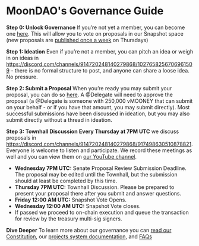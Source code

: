 # MoonDAO's Governance Guide

**Step 0: Unlock Governance** 
If you’re not yet a member, you can become one [here](https://moondao.com/join). This will allow you to vote on proposals in our Snapshot space (new proposals are [published once a week](https://vote.moondao.com) on Thursdays)

**Step 1: Ideation** 
Even if you’re not a member, you can pitch an idea or weigh in on ideas in ⁠https://discord.com/channels/914720248140279868/1027658256706961509 - there is no formal structure to post, and anyone can share a loose idea. No pressure. 

**Step 2: Submit a Proposal** 
When you’re ready you may submit your proposal, you can do so [here](https://moondao.com/propose). A @Delegate will need to approve the proposal (a @Delegate is someone with 250,000 vMOONEY that can submit on your behalf - or if you have that amount, you may submit directly). Most successful submissions have been discussed in ideation, but you may also submit directly ⁠without a thread in ideation. 

**Step 3: Townhall Discussion** 
**Every Thursday at 7PM UTC** we discuss proposals in ⁠https://discord.com/channels/914720248140279868/917498630510878821. Everyone is welcome to listen and participate. We record these meetings as well and you can view them on [our YouTube channel](https://www.youtube.com/@officialmoondao). 

- **Wednesday 7PM UTC:** Senate Proposal Review Submission Deadline. 
The proposal may be edited until the Townhall, but the submission should at least be completed by this time.
- **Thursday 7PM UTC:** Townhall Discussion. 
Please be prepared to present your proposal there after you submit and answer questions.
- **Friday 12:00 AM UTC:** Snapshot Vote Opens.
- **Wednesday 12:00 AM UTC:** Snapshot Vote closes.
- If passed we proceed to on-chain execution and queue the transaction for review by the treasury multi-sig signers.

**Dive Deeper** 
To learn more about our governance you can [read our Constitution](https://docs.moondao.com/Governance/Constitution), our [projects system documentation](https://docs.moondao.com/Projects/Project-System), and [FAQs](https://docs.moondao.com/About/FAQ)
